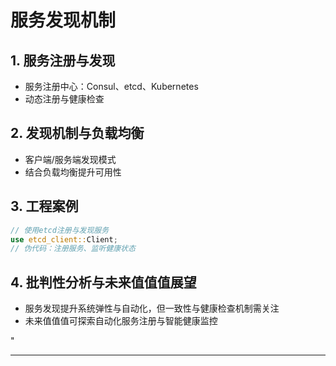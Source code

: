 ﻿# 服务发现机制

## 1. 服务注册与发现

- 服务注册中心：Consul、etcd、Kubernetes
- 动态注册与健康检查

## 2. 发现机制与负载均衡

- 客户端/服务端发现模式
- 结合负载均衡提升可用性

## 3. 工程案例

```rust
// 使用etcd注册与发现服务
use etcd_client::Client;
// 伪代码：注册服务、监听健康状态
```

## 4. 批判性分析与未来值值值展望

- 服务发现提升系统弹性与自动化，但一致性与健康检查机制需关注
- 未来值值值可探索自动化服务注册与智能健康监控

"

---

